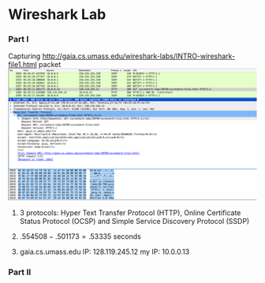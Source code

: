 # Wireshark Lab #
### Part I ###

Capturing http://gaia.cs.umass.edu/wireshark-labs/INTRO-wireshark-file1.html packet
![wshark-1](wshark-1.png)

1) 3 protocols: Hyper Text Transfer Protocol (HTTP), Online Certificate Status Protocol (OCSP) and Simple Service Discovery Protocol (SSDP)

2) $.554508 - .501173 = .53335$ seconds
3) gaia.cs.umass.edu IP: 128.119.245.12
my IP: 10.0.0.13

### Part II ###
